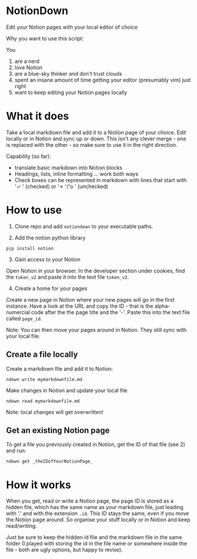 # NotionDown

Edit your Notion pages with your local editor of choice

Why you want to use this script:

You
1. are a nerd
2. love Notion
3. are a blue-sky thinker and don't trust clouds
4. spent an insane amount of time getting your editor (presumably vim) just right
5. want to keep editing your Notion pages locally

# What it does

Take a local markdown file and add it to a Notion page of your choice. Edit locally or in Notion and sync up or down. This isn't any clever merge - one is replaced with the other - so make sure to use it in the right direction.

Capability (so far):

- translate basic markdown into Notion blocks
- Headings, lists, inline formatting ... work both ways
- Check boxes can be represented in markdown with lines that start with '✓ ' (checked) or '✗ '/'o ' (unchecked)


# How to use

1. Clone repo and add `notiondown` to your executable paths.

2. Add the notion python library

```
pip install notion
```

3. Gain access to your Notion

Open Notion in your browser. In the developer section under cookies, find the `token_v2` and paste it into the text file `token_v2`.

4. Create a home for your pages

Create a new page in Notion where your new pages will go in the first instance. Have a look at the URL and copy the ID - that is the alpha-numercial code after the the page tilte and the '-'.
Paste this into the text file called `page_id`.

Note: You can then move your pages around in Notion. They still sync with your local file.

## Create a file locally

Create a markdown file and add it to Notion:

```
ndown write mymarkdownfile.md
```

Make changes in Notion and update your local file

```
ndown read mymarkdownfile.md
```

Note: local changes will get overwritten!

## Get an existing Notion page

To get a file you previously created in Notion, get the ID of that file (see 2) and run:

```
ndown get _theIDofYourNotionPage_
```

# How it works

When you get, read or write a Notion page, the page ID is stored as a hidden file, which has the same name as your markdown file, just leading with '.' and with the extension `.id`. This ID stays the same, even if you move the Notion page around. So organise your stuff locally or in Notion and keep read/writing.

Just be sure to keep the hidden id file and the markdown file in the same folder (I played with storing the id in the file name or somewhere inside the file - both are ugly options, but happy to revise).
